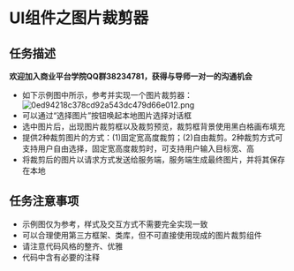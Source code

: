 # UI组件之图片裁剪器

## 任务描述
**欢迎加入商业平台学院QQ群38234781，获得与导师一对一的沟通机会**

* 如下示例图中所示，参考并实现一个图片裁剪器：
![0ed94218c378cd92a543dc479d66e012.png](https://ooo.0o0.ooo/2017/04/24/58fd64963a3a0.png)
* 可以通过“选择图片”按钮唤起本地图片选择对话框
* 选中图片后，出现图片裁剪框以及裁剪预览，裁剪框背景使用黑白格画布填充
* 提供2种裁剪图片的方式：(1)固定宽高度裁剪；(2)自由裁剪。2种裁剪方式可支持用户自由选择，固定宽高度裁剪时，可支持用户输入目标宽、高
* 将裁剪后的图片以请求方式发送给服务端，服务端生成最终图片，并将其保存在本地

## 任务注意事项
* 示例图仅为参考，样式及交互方式不需要完全实现一致
* 可以合理使用第三方框架、类库，但不可直接使用现成的图片裁剪组件
* 请注意代码风格的整齐、优雅
* 代码中含有必要的注释